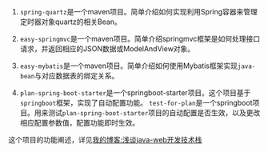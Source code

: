 1. `spring-quartz`是一个maven项目。简单介绍如何实现利用Spring容器来管理定时器对象quartz的相关Bean。

2. `easy-springmvc`是一个maven项目。简单介绍springmvc框架是如何处理接口请求，并返回相应的JSON数据或ModelAndView对象。

3. `easy-mybatis`是一个maven项目。简单介绍如何使用Mybatis框架实现`java-bean`与对应数据表的绑定关系。

4. `plan-spring-boot-starter`是一个springboot-starter项目。这个项目基于`springboot`框架，实现了自动配置功能。
`test-for-plan`是一个springboot项目。用来测试`plan-spring-boot-starter`项目的自动配置是否生效，以及更改相应配置参数值，配置功能即时生效。

这个项目的功能阐述，详见[我的博客:浅谈java-web开发技术栈](https://blog.csdn.net/UtopiaOfArtoria/article/details/109184569)